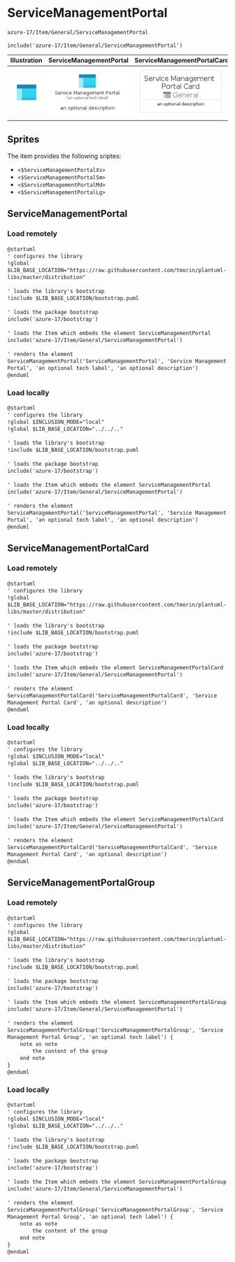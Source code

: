 # ServiceManagementPortal


```text
azure-17/Item/General/ServiceManagementPortal
```

```text
include('azure-17/Item/General/ServiceManagementPortal')
```



| Illustration | ServiceManagementPortal | ServiceManagementPortalCard | ServiceManagementPortalGroup |
| :---: | :---: | :---: | :---: |
| ![illustration for Illustration](../../../azure-17/Item/General/ServiceManagementPortal.png) | ![illustration for ServiceManagementPortal](../../../azure-17/Item/General/ServiceManagementPortal.Local.png) | ![illustration for ServiceManagementPortalCard](../../../azure-17/Item/General/ServiceManagementPortalCard.Local.png) | ![illustration for ServiceManagementPortalGroup](../../../azure-17/Item/General/ServiceManagementPortalGroup.Local.png) |



## Sprites
The item provides the following sriptes:

- `<$ServiceManagementPortalXs>`
- `<$ServiceManagementPortalSm>`
- `<$ServiceManagementPortalMd>`
- `<$ServiceManagementPortalLg>`





## ServiceManagementPortal

### Load remotely
```plantuml
@startuml
' configures the library
!global $LIB_BASE_LOCATION="https://raw.githubusercontent.com/tmorin/plantuml-libs/master/distribution"

' loads the library's bootstrap
!include $LIB_BASE_LOCATION/bootstrap.puml

' loads the package bootstrap
include('azure-17/bootstrap')

' loads the Item which embeds the element ServiceManagementPortal
include('azure-17/Item/General/ServiceManagementPortal')

' renders the element
ServiceManagementPortal('ServiceManagementPortal', 'Service Management Portal', 'an optional tech label', 'an optional description')
@enduml
```

### Load locally
```plantuml
@startuml
' configures the library
!global $INCLUSION_MODE="local"
!global $LIB_BASE_LOCATION="../../.."

' loads the library's bootstrap
!include $LIB_BASE_LOCATION/bootstrap.puml

' loads the package bootstrap
include('azure-17/bootstrap')

' loads the Item which embeds the element ServiceManagementPortal
include('azure-17/Item/General/ServiceManagementPortal')

' renders the element
ServiceManagementPortal('ServiceManagementPortal', 'Service Management Portal', 'an optional tech label', 'an optional description')
@enduml
```

## ServiceManagementPortalCard

### Load remotely
```plantuml
@startuml
' configures the library
!global $LIB_BASE_LOCATION="https://raw.githubusercontent.com/tmorin/plantuml-libs/master/distribution"

' loads the library's bootstrap
!include $LIB_BASE_LOCATION/bootstrap.puml

' loads the package bootstrap
include('azure-17/bootstrap')

' loads the Item which embeds the element ServiceManagementPortalCard
include('azure-17/Item/General/ServiceManagementPortal')

' renders the element
ServiceManagementPortalCard('ServiceManagementPortalCard', 'Service Management Portal Card', 'an optional description')
@enduml
```

### Load locally
```plantuml
@startuml
' configures the library
!global $INCLUSION_MODE="local"
!global $LIB_BASE_LOCATION="../../.."

' loads the library's bootstrap
!include $LIB_BASE_LOCATION/bootstrap.puml

' loads the package bootstrap
include('azure-17/bootstrap')

' loads the Item which embeds the element ServiceManagementPortalCard
include('azure-17/Item/General/ServiceManagementPortal')

' renders the element
ServiceManagementPortalCard('ServiceManagementPortalCard', 'Service Management Portal Card', 'an optional description')
@enduml
```

## ServiceManagementPortalGroup

### Load remotely
```plantuml
@startuml
' configures the library
!global $LIB_BASE_LOCATION="https://raw.githubusercontent.com/tmorin/plantuml-libs/master/distribution"

' loads the library's bootstrap
!include $LIB_BASE_LOCATION/bootstrap.puml

' loads the package bootstrap
include('azure-17/bootstrap')

' loads the Item which embeds the element ServiceManagementPortalGroup
include('azure-17/Item/General/ServiceManagementPortal')

' renders the element
ServiceManagementPortalGroup('ServiceManagementPortalGroup', 'Service Management Portal Group', 'an optional tech label') {
    note as note
        the content of the group
    end note
}
@enduml
```

### Load locally
```plantuml
@startuml
' configures the library
!global $INCLUSION_MODE="local"
!global $LIB_BASE_LOCATION="../../.."

' loads the library's bootstrap
!include $LIB_BASE_LOCATION/bootstrap.puml

' loads the package bootstrap
include('azure-17/bootstrap')

' loads the Item which embeds the element ServiceManagementPortalGroup
include('azure-17/Item/General/ServiceManagementPortal')

' renders the element
ServiceManagementPortalGroup('ServiceManagementPortalGroup', 'Service Management Portal Group', 'an optional tech label') {
    note as note
        the content of the group
    end note
}
@enduml
```

